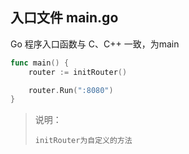 ## 入口文件 main.go

Go 程序入口函数与 C、C++ 一致，为main

```go
func main() {
    router := initRouter()

    router.Run(":8080")
}
```

> 说明：
>
> ```
> initRouter为自定义的方法
> ```



